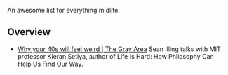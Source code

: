 An awesome list for everything midlife.

## Overview

- [Why your 40s will feel weird | The Gray Area](https://youtu.be/Wl8rnaj73ys?si=Zz6z0gNtjfkd6Slw)
  Sean Illing talks with MIT professor Kieran Setiya, author of Life Is Hard: How Philosophy Can Help Us Find Our Way.
